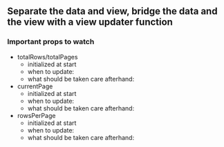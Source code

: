 ## Separate the data and view, bridge the data and the view with a view updater function

### Important props to watch

- totalRows/totalPages
  - initialized at start
  - when to update:
  - what should be taken care afterhand:
- currentPage
  - initialized at start
  - when to update:
  - what should be taken care afterhand:
- rowsPerPage
  - initialized at start
  - when to update:
  - what should be taken care afterhand:
